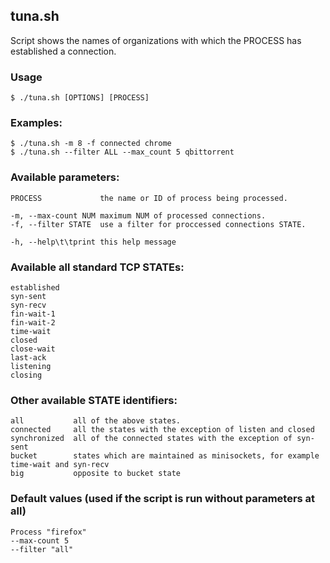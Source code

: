 ## tuna.sh
Script shows the names of organizations with which the PROCESS has established a connection.
### Usage
`$ ./tuna.sh [OPTIONS] [PROCESS]`
### Examples:
```
$ ./tuna.sh -m 8 -f connected chrome
$ ./tuna.sh --filter ALL --max_count 5 qbittorrent
```
### Available parameters:
```
PROCESS             the name or ID of process being processed.

-m, --max-count NUM maximum NUM of processed connections.
-f, --filter STATE  use a filter for proccessed connections STATE.

-h, --help\t\tprint this help message
```
### Available all standard TCP STATEs:
```
established
syn-sent
syn-recv
fin-wait-1
fin-wait-2
time-wait
closed
close-wait
last-ack
listening
closing
```
### Other available STATE identifiers:
```
all           all of the above states.
connected     all the states with the exception of listen and closed
synchronized  all of the connected states with the exception of syn-sent
bucket        states which are maintained as minisockets, for example time-wait and syn-recv
big           opposite to bucket state
```
### Default values (used if the script is run without parameters at all)
```
Process "firefox"
--max-count 5
--filter "all"
```
